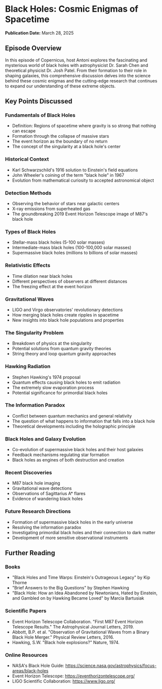 # Black Holes: Cosmic Enigmas of Spacetime
**Publication Date:** March 28, 2025


## Episode Overview

In this episode of Copernicus, host Antoni explores the fascinating and mysterious world of black holes with astrophysicist Dr. Sarah Chen and theoretical physicist Dr. Josh Patel. From their formation to their role in shaping galaxies, this comprehensive discussion delves into the science behind these cosmic enigmas and the cutting-edge research that continues to expand our understanding of these extreme objects.

## Key Points Discussed

### Fundamentals of Black Holes
- Definition: Regions of spacetime where gravity is so strong that nothing can escape
- Formation through the collapse of massive stars
- The event horizon as the boundary of no return
- The concept of the singularity at a black hole's center

### Historical Context
- Karl Schwarzschild's 1916 solution to Einstein's field equations
- John Wheeler's coining of the term "black hole" in 1967
- Evolution from mathematical curiosity to accepted astronomical object

### Detection Methods
- Observing the behavior of stars near galactic centers
- X-ray emissions from superheated gas
- The groundbreaking 2019 Event Horizon Telescope image of M87's black hole

### Types of Black Holes
- Stellar-mass black holes (5-100 solar masses)
- Intermediate-mass black holes (100-100,000 solar masses)
- Supermassive black holes (millions to billions of solar masses)

### Relativistic Effects
- Time dilation near black holes
- Different perspectives of observers at different distances
- The freezing effect at the event horizon

### Gravitational Waves
- LIGO and Virgo observatories' revolutionary detections
- How merging black holes create ripples in spacetime
- New insights into black hole populations and properties

### The Singularity Problem
- Breakdown of physics at the singularity
- Potential solutions from quantum gravity theories
- String theory and loop quantum gravity approaches

### Hawking Radiation
- Stephen Hawking's 1974 proposal
- Quantum effects causing black holes to emit radiation
- The extremely slow evaporation process
- Potential significance for primordial black holes

### The Information Paradox
- Conflict between quantum mechanics and general relativity
- The question of what happens to information that falls into a black hole
- Theoretical developments including the holographic principle

### Black Holes and Galaxy Evolution
- Co-evolution of supermassive black holes and their host galaxies
- Feedback mechanisms regulating star formation
- Black holes as engines of both destruction and creation

### Recent Discoveries
- M87 black hole imaging
- Gravitational wave detections
- Observations of Sagittarius A* flares
- Evidence of wandering black holes

### Future Research Directions
- Formation of supermassive black holes in the early universe
- Resolving the information paradox
- Investigating primordial black holes and their connection to dark matter
- Development of more sensitive observational instruments

## Further Reading

### Books
- "Black Holes and Time Warps: Einstein's Outrageous Legacy" by Kip Thorne
- "Brief Answers to the Big Questions" by Stephen Hawking
- "Black Hole: How an Idea Abandoned by Newtonians, Hated by Einstein, and Gambled on by Hawking Became Loved" by Marcia Bartusiak

### Scientific Papers
- Event Horizon Telescope Collaboration. "First M87 Event Horizon Telescope Results." The Astrophysical Journal Letters, 2019.
- Abbott, B.P. et al. "Observation of Gravitational Waves from a Binary Black Hole Merger." Physical Review Letters, 2016.
- Hawking, S.W. "Black hole explosions?" Nature, 1974.

### Online Resources
- NASA's Black Hole Guide: https://science.nasa.gov/astrophysics/focus-areas/black-holes
- Event Horizon Telescope: https://eventhorizontelescope.org/
- LIGO Scientific Collaboration: https://www.ligo.org/
